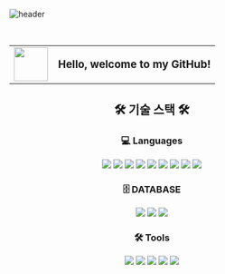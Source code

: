 ![header](https://capsule-render.vercel.app/api?type=waving&fontColor=4a5759&height=200&width=800&section=header&text=Narin's%20GitHub&fontSize=50&color=ccd5ae)

<br>

<table border="0" cellpadding="0" cellspacing="0" style="border-collapse: collapse;">
  <tr>
    <td style="border:none;">
      <img src="https://media.giphy.com/media/hvRJCLFzcasrR4ia7z/giphy.gif" width="60" />
    </td>
    <td valign="middle" style="padding-left:10px; border:none;">
      <h3 style="margin:0; font-weight:bold;">Hello, welcome to my GitHub!</h3>
    </td>
  </tr>
</table>

<h2 align="center">🛠  기술 스택  🛠 </h2>

<h3 align="center">💻   Languages</h3>
<p align="center">
  <img src="https://img.shields.io/badge/Spring-6DB33F?style=flat&logo=spring&logoColor=white"/> 
  <img src="https://img.shields.io/badge/Java-007396?style=flat&logo=java&logoColor=white"/>
  <img src="https://img.shields.io/badge/CSS3-1572B6?style=flat&logo=css3&logoColor=white"/>
  <img src="https://img.shields.io/badge/HTML5-E34F26?style=flat&logo=html5&logoColor=white"/>
  <img src="https://img.shields.io/badge/JavaScript-F7DF1E?style=flat&logo=javascript&logoColor=black"/>
  <img src="https://img.shields.io/badge/React-61DAFB?style=flat&logo=react&logoColor=black"/>
  <img src="https://img.shields.io/badge/React Native-61DAFB?style=flat&logo=react&logoColor=black"/>
  <img src="https://img.shields.io/badge/Thymeleaf-005F0F?style=flat&logo=leaflet&logoColor=white"/>
  <img src="https://img.shields.io/badge/MyBatis-000000?style=flat&logo=datagrip&logoColor=white"/>
</p>

<h3 align="center">🗄  DATABASE</h3>
<p align="center">
  <img src="https://img.shields.io/badge/MySQL-4479A1?style=flat&logo=mysql&logoColor=white"/>
  <img src="https://img.shields.io/badge/PostgreSQL-4169E1?style=flat&logo=postgresql&logoColor=white"/>
  <img src="https://img.shields.io/badge/Oracle-F80000?style=flat&logo=oracle&logoColor=white"/>
</p>

<h3 align="center">🛠 Tools</h3>
<p align="center">
  <img src="https://img.shields.io/badge/GitHub-181717?style=flat&logo=github&logoColor=white"/>
  <img src="https://img.shields.io/badge/Eclipse IDE-2C2255?style=flat&logo=eclipseide&logoColor=white"/>
  <img src="https://img.shields.io/badge/IntelliJ IDEA-000000?style=flat&logo=intellijidea&logoColor=white"/>
  <img src="https://img.shields.io/badge/Visual Studio Code-007ACC?style=flat&logo=visualstudiocode&logoColor=white"/> 
  <img src="https://img.shields.io/badge/Xcode-147EFB?style=flat&logo=xcode&logoColor=white"/>
</p>


